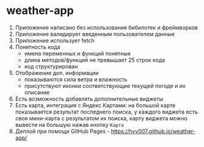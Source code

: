 # weather-app
1. Приложение написано без использования бибилотек и фреймворков
2. Приложение валидирует введенным пользователем данные
3. Приложение использует fetch
4. Понятность кода
    - имена переменных и функций понятные 
    - длина методов/функций не превышает 25 строк кода
    - код структурирован
5. Отображение доп. информации
    - показываются сила ветра и влажность
    - присутствуют иконки соответствующие текущей погоде и их описание
6. Есть возможность добавлять дополнительные виджеты
7. Есть карта, интеграция с Яндекс Картами: на большой карте показывается результат последнего поиска, у каждого виджета есть своя мини-карта с результатом их поиска, карту виджета можно вывести на большую нажав кнопку `Карта`
8. Деплой при помощи GitHub Pages - https://hvv007.github.io/weather-app/